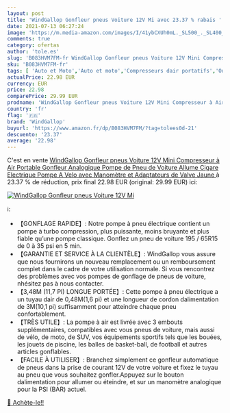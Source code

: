```yaml
---
layout: post
title: 'WindGallop Gonfleur pneus Voiture 12V Mi avec 23.37 % rabais '
date: 2021-07-13 06:27:24
image: 'https://m.media-amazon.com/images/I/41ybCXUh0mL._SL500_._SL400_.jpg'
comments: true
category: ofertas
author: 'tole.es'
slug: 'B083HVM7FM-fr WindGallop Gonfleur pneus Voiture 12V Mini Compresseur à...'
sku: 'B083HVM7FM-fr'
tags: [ 'Auto et Moto','Auto et moto','Compresseurs dair portatifs','Outils et dépannage','Outils pour pneus et roues','windgallop', ]
actualPrice: 22.98 EUR
currency: EUR
price: 22.98
comparePrice: 29.99 EUR
prodname: 'WindGallop Gonfleur pneus Voiture 12V Mini Compresseur à Air Portable Gonfleur Analogique Pompe de Pneu de Voiture Allume Cigare Electrique Pompe A Velo avec Manomètre et Adaptateurs de Valve Jaune '
country: 'fr'
flag: '🇫🇷'
brand: 'WindGallop'
buyurl: 'https://www.amazon.fr/dp/B083HVM7FM/?tag=tolees0d-21'
descuento: '23.37'
average: '22.98'
---
```


C'est en vente [WindGallop Gonfleur pneus Voiture 12V Mini Compresseur à Air Portable Gonfleur Analogique Pompe de Pneu de Voiture Allume Cigare Electrique Pompe A Velo avec Manomètre et Adaptateurs de Valve Jaune ](https://www.amazon.fr/dp/B083HVM7FM/?tag=tolees0d-21)  à  23.37 % de réduction, prix final  22.98 EUR (original: 29.99 EUR) ici:

[![WindGallop Gonfleur pneus Voiture 12V Mi](https://m.media-amazon.com/images/I/41ybCXUh0mL._SL500_._SL400_.jpg)](https://www.amazon.fr/dp/B083HVM7FM/?tag=tolees0d-21)

ℹ️:

- 【GONFLAGE RAPIDE】: Notre pompe à pneu électrique contient un pompe à turbo compression, plus puissante, moins bruyante et plus fiable qu’une pompe classique. Gonflez un pneu de voiture 195 / 65R15 de 0 à 35 psi en 5 min.
- 【GARANTIE ET SERVICE À LA CLIENTÈLE】: WindGallop vous assure que nous fournirons un nouveau remplacement ou un remboursement complet dans le cadre de votre utilisation normale. Si vous rencontrez des problèmes avec vos pompes de gonflage de pneus de voiture, nhésitez pas à nous contacter.
- 【3,48M (11,7 PI) LONGUE PORTÉE】: Cette pompe à pneu électrique a un tuyau dair de 0,48M(1,6 pi) et une longueur de cordon dalimentation de 3M(10,1 pi) suffisamment pour atteindre chaque pneu confortablement.
- 【TRÈS UTILE】: La pompe à air est livrée avec 3 embouts supplémentaires, compatibles avec vous pneus de voiture, mais aussi de vélo, de moto, de SUV, vos équipements sportifs tels que les bouées, les jouets de piscine, les balles de basket-ball, de football et autres articles gonflables.
- 【FACILE À UTILISER】: Branchez simplement ce gonfleur automatique de pneus dans la prise de courant 12V de votre voiture et fixez le tuyau au pneu que vous souhaitez gonfler.Appuyez sur le bouton dalimentation pour allumer ou éteindre, et sur un manomètre analogique pour la PSI (BAR) actuel.

[🛒 Achète-le!!](https://www.amazon.fr/dp/B083HVM7FM/?tag=tolees0d-21)
